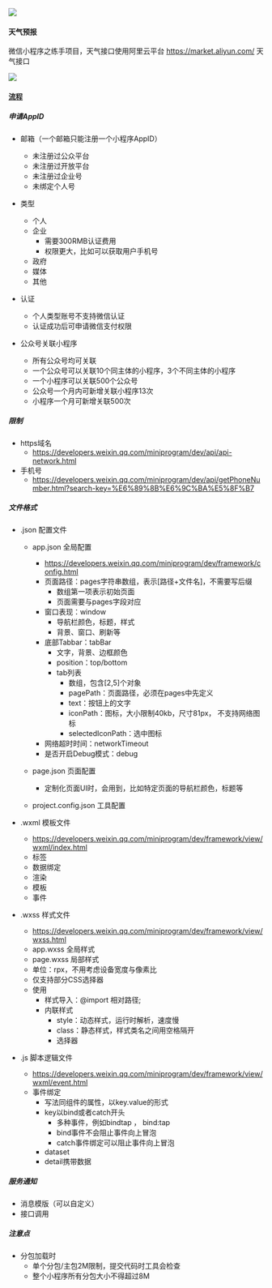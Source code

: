 



![](https://github.com/liangtongdev/WxWeather/blob/master/propaganda.png)

####  天气预报

微信小程序之练手项目，天气接口使用阿里云平台 https://market.aliyun.com/ 天气接口

![](https://github.com/liangtongdev/WxWeather/blob/master/screenshot.png)

#### [流程](https://developers.weixin.qq.com/miniprogram/dev/framework/structure.html)


##### 申请AppID

 + 邮箱（一个邮箱只能注册一个小程序AppID）
    + 未注册过公众平台
    + 未注册过开放平台
    + 未注册过企业号
    + 未绑定个人号

 + 类型
    + 个人
    + 企业
      + 需要300RMB认证费用
      + 权限更大，比如可以获取用户手机号
    + 政府
    + 媒体
    + 其他

 + 认证
    + 个人类型账号不支持微信认证
    + 认证成功后可申请微信支付权限

 + 公众号关联小程序
    + 所有公众号均可关联
    + 一个公众号可以关联10个同主体的小程序，3个不同主体的小程序
    + 一个小程序可以关联500个公众号
    + 公众号一个月内可新增关联小程序13次
    + 小程序一个月可新增关联500次

##### 限制

 + https域名
    + https://developers.weixin.qq.com/miniprogram/dev/api/api-network.html
 + 手机号
    + https://developers.weixin.qq.com/miniprogram/dev/api/getPhoneNumber.html?search-key=%E6%89%8B%E6%9C%BA%E5%8F%B7


##### 文件格式

 + .json 配置文件
    + app.json 全局配置
      + https://developers.weixin.qq.com/miniprogram/dev/framework/config.html
      + 页面路径：pages字符串数组，表示[路径+文件名]，不需要写后缀
        + 数组第一项表示初始页面
        + 页面需要与pages字段对应
      + 窗口表现：window
        + 导航栏颜色，标题，样式
        + 背景、窗口、刷新等
      + 底部Tabbar：tabBar
        + 文字，背景、边框颜色
        + position：top/bottom
        + tab列表
          + 数组，包含[2,5]个对象
          + pagePath：页面路径，必须在pages中先定义
          + text：按钮上的文字
          + iconPath：图标，大小限制40kb，尺寸81px， 不支持网络图标
          + selectedIconPath：选中图标
      + 网络超时时间：networkTimeout
      + 是否开启Debug模式：debug

    + page.json 页面配置
      + 定制化页面UI时，会用到，比如特定页面的导航栏颜色，标题等

    + project.config.json 工具配置

 + .wxml 模板文件
    + https://developers.weixin.qq.com/miniprogram/dev/framework/view/wxml/index.html
    + 标签
    + 数据绑定
    + 渲染
    + 模板
    + 事件

 + .wxss 样式文件
    + https://developers.weixin.qq.com/miniprogram/dev/framework/view/wxss.html
    + app.wxss 全局样式
    + page.wxss 局部样式
    + 单位：rpx，不用考虑设备宽度与像素比
    + 仅支持部分CSS选择器
    + 使用
      + 样式导入：@import 相对路径;
      + 内联样式
          + style：动态样式，运行时解析，速度慢
          + class：静态样式，样式类名之间用空格隔开
          + 选择器


 + .js 脚本逻辑文件
    + https://developers.weixin.qq.com/miniprogram/dev/framework/view/wxml/event.html
    + 事件绑定
      + 写法同组件的属性，以key.value的形式
      + key以bind或者catch开头
          + 多种事件，例如bindtap ， bind:tap
          + bind事件不会阻止事件向上冒泡
          + catch事件绑定可以阻止事件向上冒泡
      + dataset
      + detail携带数据


##### 服务通知

 + 消息模版（可以自定义）
 + 接口调用

##### 注意点
 + 分包加载时
    + 单个分包/主包2M限制，提交代码时工具会检查
    + 整个小程序所有分包大小不得超过8M

